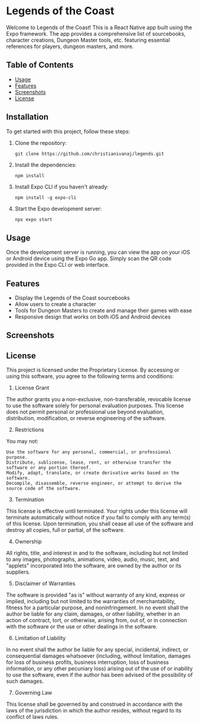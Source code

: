 # Legends of the Coast

Welcome to Legends of the Coast! This is a React Native app built using the Expo framework. The app provides a comprehensive list of sourcebooks, character creations, Dungeon Master tools, etc. featuring essential references for players, dungeon masters, and more.

## Table of Contents

- [Usage](#usage)
- [Features](#features)
- [Screenshots](#screenshots)
- [License](#license)

## Installation

To get started with this project, follow these steps:

1. Clone the repository:
    ```
    git clone https://github.com/christianivanaj/legends.git
    ```

2. Install the dependencies:
    ```bash
    npm install
    ```

3. Install Expo CLI if you haven't already:
    ```
    npm install -g expo-cli
    ```

4. Start the Expo development server:
    ```
    npx expo start
    ```

## Usage

Once the development server is running, you can view the app on your iOS or Android device using the Expo Go app. Simply scan the QR code provided in the Expo CLI or web interface.

## Features

- Display the Legends of the Coast sourcebooks
- Allow users to create a character
- Tools for Dungeon Masters to create and manage their games with ease
- Responsive design that works on both iOS and Android devices

## Screenshots

<!-- ![Home Screen](path/to/screenshot1.png) -->
<!-- Soon... -->

## License

This project is licensed under the Proprietary License. By accessing or using this software, you agree to the following terms and conditions:

1. License Grant

The author grants you a non-exclusive, non-transferable, revocable license to use the software solely for personal evaluation purposes. This license does not permit personal or professional use beyond evaluation, distribution, modification, or reverse engineering of the software.

2. Restrictions

You may not:

    Use the software for any personal, commercial, or professional purpose.
    Distribute, sublicense, lease, rent, or otherwise transfer the software or any portion thereof.
    Modify, adapt, translate, or create derivative works based on the software.
    Decompile, disassemble, reverse engineer, or attempt to derive the source code of the software.

3. Termination

This license is effective until terminated. Your rights under this license will terminate automatically without notice if you fail to comply with any term(s) of this license. Upon termination, you shall cease all use of the software and destroy all copies, full or partial, of the software.

4. Ownership

All rights, title, and interest in and to the software, including but not limited to any images, photographs, animations, video, audio, music, text, and "applets" incorporated into the software, are owned by the author or its suppliers.

5. Disclaimer of Warranties

The software is provided "as is" without warranty of any kind, express or implied, including but not limited to the warranties of merchantability, fitness for a particular purpose, and noninfringement. In no event shall the author be liable for any claim, damages, or other liability, whether in an action of contract, tort, or otherwise, arising from, out of, or in connection with the software or the use or other dealings in the software.

6. Limitation of Liability

In no event shall the author be liable for any special, incidental, indirect, or consequential damages whatsoever (including, without limitation, damages for loss of business profits, business interruption, loss of business information, or any other pecuniary loss) arising out of the use of or inability to use the software, even if the author has been advised of the possibility of such damages.

7. Governing Law

This license shall be governed by and construed in accordance with the laws of the jurisdiction in which the author resides, without regard to its conflict of laws rules.